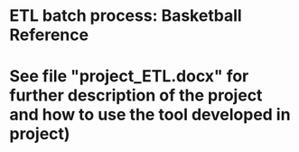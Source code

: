 #  ETL batch process: Basketball Reference 

# See file "project_ETL.docx" for further description of the project and how to use the tool developed in project)
